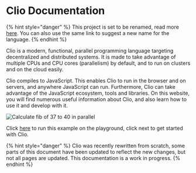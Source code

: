 # Clio Documentation

{% hint style="danger" %}
This project is set to be renamed, read more [here](https://github.com/clio-lang/clio/issues/193). You can also use the same link to suggest a new name for the language.
{% endhint %}

Clio is a modern, functional, parallel programming language targeting decentralized and distributed systems. It is made to take advantage of multiple CPUs and CPU cores \(parallelism\) by default, and to run on clusters and on the cloud easily.

Clio compiles to JavaScript. This enables Clio to run in the browser and on servers, and anywhere JavaScript can run. Furthermore, Clio can take advantage of the JavaScript ecosystem, tools and libraries. On this website, you will find numerous useful information about Clio, and also learn how to use it and develop with it.

![Calculate fib of 37 to 40 in parallel](.gitbook/assets/clio.png)

Click [here](https://playground.clio-lang.org/?code=fn%20fib%20n%3A%0A%20%20if%20n%20%3C%202%3A%20n%0A%20%20else%3A%20%28fib%20n%20-%201%29%0A%20%20%20%20%20%20%2B%20%28fib%20n%20-%202%29%0A%0Aexport%20fn%20main%20argv%3A%0A%20%20%5B37%2038%2039%2040%5D%0A%20%20%20%20-%3E%20*%20%5Bawait%5D%20%7Cfib%7C%0A%20%20%20%20-%3E%20*%20%28console.log%20%40it%29) to run this example on the playground, click next to get started with Clio.

{% hint style="danger" %}
Clio was recently rewritten from scratch, some parts of this document have been updated to reflect the new changes, but not all pages are updated. This documentation is a work in progress.
{% endhint %}

